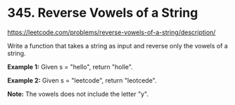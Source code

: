 # 345. Reverse Vowels of a String

https://leetcode.com/problems/reverse-vowels-of-a-string/description/

Write a function that takes a string as input and reverse only the vowels of a string.

**Example 1:**
Given s = "hello", return "holle".

**Example 2:**
Given s = "leetcode", return "leotcede".

**Note:**
The vowels does not include the letter "y".
